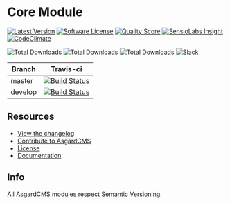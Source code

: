 # Core Module

[![Latest Version](https://img.shields.io/github/release/asgardcms/core.svg?style=flat-square)](https://github.com/asgardcms/core/releases)
[![Software License](https://img.shields.io/badge/license-MIT-brightgreen.svg?style=flat-square)](LICENSE.md)
[![Quality Score](https://img.shields.io/scrutinizer/g/asgardcms/core.svg?style=flat-square)](https://scrutinizer-ci.com/g/asgardcms/core)
[![SensioLabs Insight](https://img.shields.io/sensiolabs/i/57e26b38-6275-4608-96e2-44047aaed5c2.svg)](https://insight.sensiolabs.com/projects/57e26b38-6275-4608-96e2-44047aaed5c2)
[![CodeClimate](https://img.shields.io/codeclimate/github/AsgardCms/Core.svg)](https://codeclimate.com/github/AsgardCms/Core)

[![Total Downloads](https://img.shields.io/packagist/dd/asgardcms/core-module.svg?style=flat-square)](https://packagist.org/packages/asgardcms/core-module)
[![Total Downloads](https://img.shields.io/packagist/dm/asgardcms/core-module.svg?style=flat-square)](https://packagist.org/packages/asgardcms/core-module)
[![Total Downloads](https://img.shields.io/packagist/dt/asgardcms/core-module.svg?style=flat-square)](https://packagist.org/packages/asgardcms/core-module)
[![Slack](http://slack.asgardcms.com/badge.svg)](http://slack.asgardcms.com/)



| Branch | Travis-ci |
| ---------------- | --------------- |
| master  | [![Build Status](https://travis-ci.org/AsgardCms/Core.svg?branch=master)](https://travis-ci.org/AsgardCms/Core)  |
| develop  | [![Build Status](https://travis-ci.org/AsgardCms/Core.svg?branch=develop)](https://travis-ci.org/AsgardCms/Core)   |

## Resources

- [View the changelog](CHANGELOG.md)
- [Contribute to AsgardCMS](CONTRIBUTING.md)
- [License](LICENSE.md)
- [Documentation](http://asgardcms.com/docs/core-module/configuration)


## Info

All AsgardCMS modules respect [Semantic Versioning](http://semver.org/).
